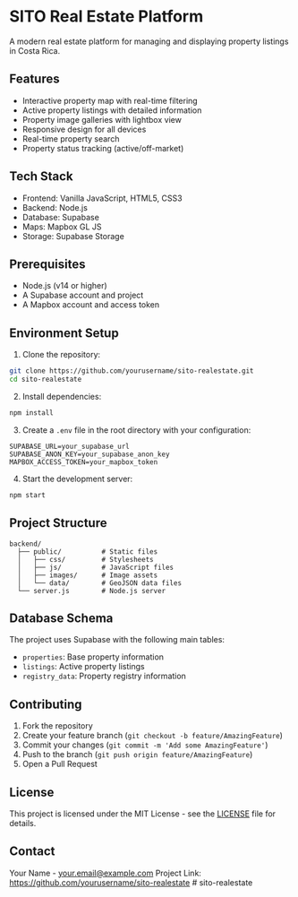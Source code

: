 # SITO Real Estate Platform

A modern real estate platform for managing and displaying property listings in Costa Rica.

## Features

- Interactive property map with real-time filtering
- Active property listings with detailed information
- Property image galleries with lightbox view
- Responsive design for all devices
- Real-time property search
- Property status tracking (active/off-market)

## Tech Stack

- Frontend: Vanilla JavaScript, HTML5, CSS3
- Backend: Node.js
- Database: Supabase
- Maps: Mapbox GL JS
- Storage: Supabase Storage

## Prerequisites

- Node.js (v14 or higher)
- A Supabase account and project
- A Mapbox account and access token

## Environment Setup

1. Clone the repository:
```bash
git clone https://github.com/yourusername/sito-realestate.git
cd sito-realestate
```

2. Install dependencies:
```bash
npm install
```

3. Create a `.env` file in the root directory with your configuration:
```env
SUPABASE_URL=your_supabase_url
SUPABASE_ANON_KEY=your_supabase_anon_key
MAPBOX_ACCESS_TOKEN=your_mapbox_token
```

4. Start the development server:
```bash
npm start
```

## Project Structure

```
backend/
  ├── public/          # Static files
  │   ├── css/         # Stylesheets
  │   ├── js/          # JavaScript files
  │   ├── images/      # Image assets
  │   └── data/        # GeoJSON data files
  └── server.js        # Node.js server

```

## Database Schema

The project uses Supabase with the following main tables:

- `properties`: Base property information
- `listings`: Active property listings
- `registry_data`: Property registry information

## Contributing

1. Fork the repository
2. Create your feature branch (`git checkout -b feature/AmazingFeature`)
3. Commit your changes (`git commit -m 'Add some AmazingFeature'`)
4. Push to the branch (`git push origin feature/AmazingFeature`)
5. Open a Pull Request

## License

This project is licensed under the MIT License - see the [LICENSE](LICENSE) file for details.

## Contact

Your Name - your.email@example.com
Project Link: https://github.com/yourusername/sito-realestate # sito-realestate
